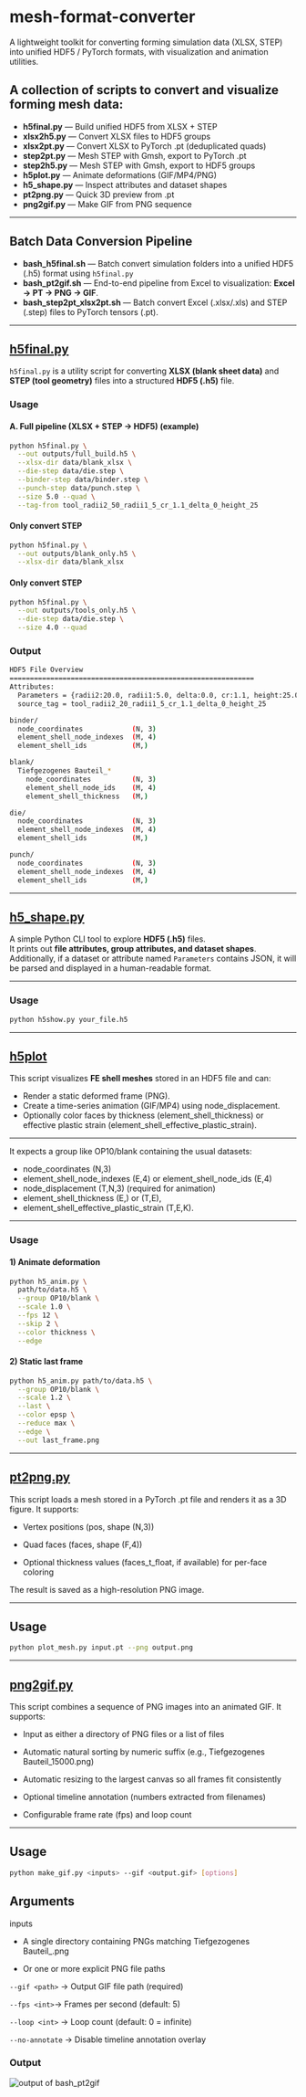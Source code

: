 # mesh-format-converter
A lightweight toolkit for converting forming simulation data (XLSX, STEP) into unified HDF5 / PyTorch formats, with visualization and animation utilities.


## A collection of scripts to convert and visualize forming mesh data:
- **h5final.py** — Build unified HDF5 from XLSX + STEP
- **xlsx2h5.py** — Convert XLSX files to HDF5 groups
- **xlsx2pt.py** — Convert XLSX to PyTorch .pt (deduplicated quads)
- **step2pt.py** — Mesh STEP with Gmsh, export to PyTorch .pt
- **step2h5.py** — Mesh STEP with Gmsh, export to HDF5 groups
- **h5plot.py** — Animate deformations (GIF/MP4/PNG)
- **h5_shape.py** — Inspect attributes and dataset shapes
- **pt2png.py** — Quick 3D preview from .pt
- **png2gif.py** — Make GIF from PNG sequence
---
## Batch Data Conversion Pipeline
- **bash_h5final.sh** — Batch convert simulation folders into a unified HDF5 (.h5) format using `h5final.py`
- **bash_pt2gif.sh** — End-to-end pipeline from Excel to visualization:
**Excel → PT → PNG → GIF**.
- **bash_step2pt_xlsx2pt.sh** — Batch convert Excel (.xlsx/.xls) and STEP (.step) files to PyTorch tensors (.pt).
---
## [h5final.py](/src/h5final.py)

`h5final.py` is a utility script for converting **XLSX (blank sheet data)** and **STEP (tool geometry)** files into a structured **HDF5 (.h5)** file.
### Usage
#### A. Full pipeline (XLSX + STEP → HDF5) (example)
```bash
python h5final.py \
  --out outputs/full_build.h5 \
  --xlsx-dir data/blank_xlsx \
  --die-step data/die.step \
  --binder-step data/binder.step \
  --punch-step data/punch.step \
  --size 5.0 --quad \
  --tag-from tool_radii2_50_radii1_5_cr_1.1_delta_0_height_25
```
#### Only convert STEP
```bash
python h5final.py \
  --out outputs/blank_only.h5 \
  --xlsx-dir data/blank_xlsx
  ```

#### Only convert STEP
```bash
python h5final.py \
  --out outputs/tools_only.h5 \
  --die-step data/die.step \
  --size 4.0 --quad
  ```
### Output
```bash
HDF5 File Overview
============================================================
Attributes:
  Parameters = {radii2:20.0, radii1:5.0, delta:0.0, cr:1.1, height:25.0}
  source_tag = tool_radii2_20_radii1_5_cr_1.1_delta_0_height_25

binder/
  node_coordinates            (N, 3)
  element_shell_node_indexes  (M, 4)
  element_shell_ids           (M,)

blank/
  Tiefgezogenes Bauteil_*     
    node_coordinates          (N, 3)
    element_shell_node_ids    (M, 4)
    element_shell_thickness   (M,)

die/
  node_coordinates            (N, 3)
  element_shell_node_indexes  (M, 4)
  element_shell_ids           (M,)

punch/
  node_coordinates            (N, 3)
  element_shell_node_indexes  (M, 4)
  element_shell_ids           (M,)

```
---

## [h5_shape.py](/src/h5_shape)

A simple Python CLI tool to explore **HDF5 (.h5)** files.  
It prints out **file attributes, group attributes, and dataset shapes**.  
Additionally, if a dataset or attribute named `Parameters` contains JSON, it will be parsed and displayed in a human-readable format.

---
### Usage
``` bash
python h5show.py your_file.h5
```
---

## [h5plot](/src/h5plot.py)

This script visualizes **FE shell meshes** stored in an HDF5 file and can:

- Render a static deformed frame (PNG).
- Create a time-series animation (GIF/MP4) using node_displacement.
- Optionally color faces by thickness (element_shell_thickness) or effective plastic strain (element_shell_effective_plastic_strain).
---
It expects a group like OP10/blank containing the usual datasets:

- node_coordinates (N,3)
- element_shell_node_indexes (E,4) or element_shell_node_ids (E,4)
- node_displacement (T,N,3) (required for animation)
-  element_shell_thickness (E,) or (T,E),
- element_shell_effective_plastic_strain (T,E,K).
---
### Usage
#### 1) Animate deformation
```bash 
python h5_anim.py \
  path/to/data.h5 \
  --group OP10/blank \
  --scale 1.0 \
  --fps 12 \
  --skip 2 \
  --color thickness \
  --edge
  ```
#### 2) Static last frame
```bash
python h5_anim.py path/to/data.h5 \
  --group OP10/blank \
  --scale 1.2 \
  --last \
  --color epsp \
  --reduce max \
  --edge \
  --out last_frame.png
  ```
---
## [pt2png.py](/src/pt2png.py)
This script loads a mesh stored in a PyTorch .pt file and renders it as a 3D figure.
It supports:

- Vertex positions (pos, shape (N,3))

- Quad faces (faces, shape (F,4))

- Optional thickness values (faces_t_float, if available) for per-face coloring

The result is saved as a high-resolution PNG image.

---

Usage 
---
```bash
python plot_mesh.py input.pt --png output.png
```
---
## [png2gif.py](/src/png2gif.py)
This script combines a sequence of PNG images into an animated GIF.
It supports:

- Input as either a directory of PNG files or a list of files

- Automatic natural sorting by numeric suffix (e.g., Tiefgezogenes Bauteil_15000.png)

- Automatic resizing to the largest canvas so all frames fit consistently

- Optional timeline annotation (numbers extracted from filenames)

- Configurable frame rate (fps) and loop count
---

Usage 
---
```bash
python make_gif.py <inputs> --gif <output.gif> [options]
```

Arguments
---
inputs

- A single directory containing PNGs matching Tiefgezogenes Bauteil_<number>.png

- Or one or more explicit PNG file paths

`--gif <path>` → Output GIF file path (required)

`--fps <int>`→ Frames per second (default: 5)

`--loop <int>` → Loop count (default: 0 = infinite)

`--no-annotate` → Disable timeline annotation overlay

### Output
![output of bash_pt2gif](/outputs/animation.gif)
